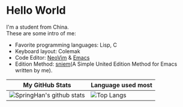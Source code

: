 # Hello World

I'm a student from China.  
These are some intro of me:
- Favorite programming languages: Lisp, C
- Keyboard layout: Colemak
- Code Editor: [NeoVim](https://github.com/SpringHan/nvim) & [Emacs](https://github.com/SpringHan/.emacs.d)
- Edition Method: [sniem](https://github.com/SpringHan/sniem)(A Simple United Edition Method for Emacs written by me).

| My GitHub Stats                                                                                                          | Language used most                                                                     |
|--------------------------------------------------------------------------------------------------------------------------|----------------------------------------------------------------------------------------|
| ![SpringHan's github stats](https://github-readme-stats.vercel.app/api?username=SpringHan&show_icons=true&theme=onedark) | ![Top Langs](https://github-readme-stats.vercel.app/api/top-langs/?username=SpringHan) |

